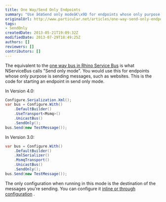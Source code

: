 ```yaml
---
title: One Way/Send Only Endpoints
summary: "Use â€œSend only modeâ€\x9D for endpoints whose only purpose is sending messages, "
originalUrl: http://www.particular.net/articles/one-way-send-only-endpoints
tags:
- SendOnly
createdDate: 2013-05-21T19:09:32Z
modifiedDate: 2013-07-29T18:49:25Z
authors: []
reviewers: []
contributors: []
---
```


The equivalent to the [one way bus in Rhino Service Bus](http://ayende.com/blog/140289/setting-up-a-rhino-service-bus-application-part-iindash-one-way-bus) is what NServiceBus calls "Send only mode". You would use this for endpoints whose only purpose is sending messages, such as websites. This is the code for starting an endpoint in send only mode.


In Version 4.0:


```C#
Configure.Serialization.Xml();
var bus = Configure.With()
    .DefaultBuilder()
    .UseTransport<Msmq>()
    .UnicastBus()
    .SendOnly();
bus.Send(new TestMessage());

```




In Version 3.0:


```C#
var bus = Configure.With()
    .DefaultBuilder()
    .XmlSerializer()
    .MsmqTransport()
    .UnicastBus()
    .SendOnly();
bus.Send(new TestMessage());
```



The only configuration when running in this mode is the destination of the messages you're sending. You can configure it [inline or through configuration](how-do-i-specify-to-which-destination-a-message-will-be-sent.md)
.

